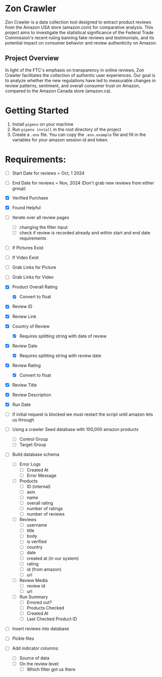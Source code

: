 # Zon Crawler

Zon Crawler is a data collection tool designed to extract product reviews from the Amazon USA store (amazon.com) for comparative analysis. This project aims to investigate the statistical significance of the Federal Trade Commission's recent ruling banning fake reviews and testimonials, and its potential impact on consumer behavior and review authenticity on Amazon.

## Project Overview

In light of the FTC's emphasis on transparency in online reviews, Zon Crawler facilitates the collection of authentic user experiences. Our goal is to analyze whether the new regulations have led to measurable changes in review patterns, sentiment, and overall consumer trust on Amazon, compared to the Amazon Canada store (amazon.ca).

# Getting Started

1. Install `pipenv` on your machine
2. Run `pipenv install` in the root directory of the project
3. Create a `.env` file. You can copy the `.env.example` file and fill in the variables for your amazon session id and token.

# Requirements:

- [ ] Start Date for reviews = Oct, 1 2024
- [ ] End Date for reviews = Nov, 2024 (Don't grab new reviews from either group)

- [x] Verified Purchase
- [x] Found Helpful
- [ ] Iterate over all review pages
  - [ ] changing the filter input
  - [ ] check if review is recorded already and within start and end date requirements
- [ ] If Pictures Exist
- [ ] If Video Exist
- [ ] Grab Links for Picture
- [ ] Grab Links for Video
- [x] Product Overall Rating
  - [x] Convert to float
- [x] Review ID
- [x] Review Link
- [x] Country of Review
  - [x] Requires splitting string with date of review
- [x] Review Date
  - [x] Requires splitting string with review date
- [x] Review Rating
  - [x] Convert to float
- [x] Review Title
- [x] Review Description
- [x] Run Date
- [ ] If initial request is blocked we must restart the script until amazon lets us through
- [ ] Using a crawler Seed database with 100,000 amazon products
  - [ ] Control Group
  - [ ] Target Group
- [ ] Build database schema
  - [ ] Error Logs
    - [ ] Created At
    - [ ] Error Message
  - [ ] Products
    - [ ] ID (internal)
    - [ ] asin
    - [ ] name
    - [ ] overall rating
    - [ ] number of ratings
    - [ ] number of reviews
  - [ ] Reviews
    - [ ] username
    - [ ] title
    - [ ] body
    - [ ] is verified
    - [ ] country
    - [ ] date
    - [ ] created at (in our system)
    - [ ] rating
    - [ ] id (from amazon)
    - [ ] url
  - [ ] Review Media
    - [ ] review id
    - [ ] url
  - [ ] Run Summary
    - [ ] Errored out?
    - [ ] Products Checked
    - [ ] Created At
    - [ ] Last Checked Product ID
- [ ] Insert reviews into database
- [ ] Pickle files
- [ ] Add indicator columns:
  - [ ] Source of data
  - [ ] On the review level:
    - [ ] Which filter got us there
